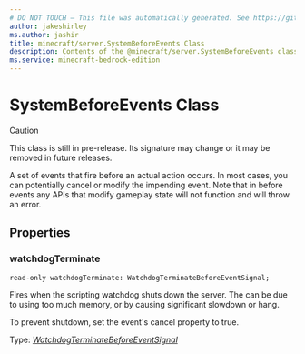 ```yaml
---
# DO NOT TOUCH — This file was automatically generated. See https://github.com/mojang/minecraftapidocsgenerator to modify descriptions, examples, etc.
author: jakeshirley
ms.author: jashir
title: minecraft/server.SystemBeforeEvents Class
description: Contents of the @minecraft/server.SystemBeforeEvents class.
ms.service: minecraft-bedrock-edition
---
```

# SystemBeforeEvents Class

> [!CAUTION]
> This class is still in pre-release.  Its signature may change or it may be removed in future releases.

A set of events that fire before an actual action occurs. In most cases, you can potentially cancel or modify the impending event. Note that in before events any APIs that modify gameplay state will not function and will throw an error.

## Properties

### **watchdogTerminate**
`read-only watchdogTerminate: WatchdogTerminateBeforeEventSignal;`

Fires when the scripting watchdog shuts down the server. The can be due to using too much memory, or by causing significant slowdown or hang.

To prevent shutdown, set the event's cancel property to true.

Type: [*WatchdogTerminateBeforeEventSignal*](WatchdogTerminateBeforeEventSignal.md)

